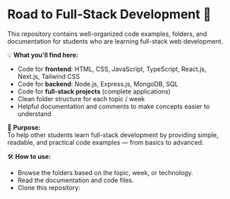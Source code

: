 # Road to Full-Stack Development 🚀

This repository contains well-organized code examples, folders, and documentation for students who are learning full-stack web development.

💡 **What you'll find here:**
- Code for **frontend**: HTML, CSS, JavaScript, TypeScript, React.js, Next.js, Tailwind CSS
- Code for **backend**: Node.js, Express.js, MongoDB, SQL
- Code for **full-stack projects** (complete applications)
- Clean folder structure for each topic / week
- Helpful documentation and comments to make concepts easier to understand

📌 **Purpose:**  
To help other students learn full-stack development by providing simple, readable, and practical code examples — from basics to advanced.

🛠 **How to use:**  
- Browse the folders based on the topic, week, or technology.
- Read the documentation and code files.
- Clone this repository:
